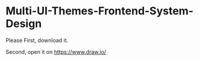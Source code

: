 # Multi-UI-Themes-Frontend-System-Design

Please 
First, download it.

Second, open it on https://www.draw.io/

